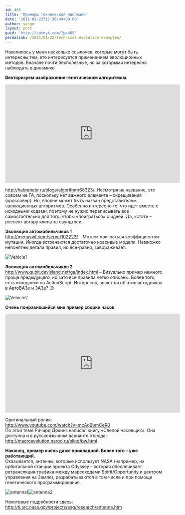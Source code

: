 ```yaml
---
id: 465
title: 'Примеры технической эволюции'
date: '2011-01-22T17:36:44+00:00'
author: serge
layout: post
guid: 'http://sotnyk.com/?p=465'
permalink: /2011/01/22/technical-evolution-examples/
---
```


Накопилось у меня несколько ссылочек, которые могут быть интересны тем, кто интересуется применением эволюционных методов. Вначале почти бесполезные, но за которыми интересно наблюдать в динамике.

**Векторизуем изображение генетическим алгоритмом.**

<iframe width="560" height="315" src="https://www.youtube.com/embed/Rnf6ervTUzc" title="YouTube video player" frameborder="0" allow="accelerometer; autoplay; clipboard-write; encrypted-media; gyroscope; picture-in-picture; web-share" allowfullscreen></iframe>

<http://habrahabr.ru/blogs/algorithm/68323/>. Несмотря на название, это совсем не ГА, поскольку нет важного элемента – скрещивания (кроссовер). Но, вполне может быть назван представителем эволюционных алгоритмов. Особенно интересно то, что идет вместе с исходными кодами, поэтому не нужно переписывать все самостоятельно для того, чтобы «поиграться» с идеей. Да, кстати – респект автору клипа за саундтрек.  
  
**Эволюция автомобильчиков 1**  
<http://megaswf.com/serve/102223/> – Можем поиграться коэффициентом мутации. Иногда встречаются достаточно красивые модели. Немножко непонятны детали правил, но все-равно, завораживает.

![](https://sotnyk.github.io/wp-content/uploads/2011/01/Vehicle1-300x176.png "Vehicle1")

**Эволюция автомобильчиков 2**  
<http://www.qubit.devisland.net/ga/index.html> – Визуально пример немного проще предыдущего, но зато все правила четко описаны. Более того, есть исходники на ActionScript. Интересно, знают ли об этих исходниках в АвтоВАЗе и ЗАЗе? 😉

![](https://sotnyk.github.io/wp-content/uploads/2011/01/Vehicle2-300x241.png "Vehicle2")

**Очень понравившийся мне пример сборки часов**  

<iframe width="560" height="315" src="https://www.youtube.com/embed/dN_6B1auRV4" title="YouTube video player" frameborder="0" allow="accelerometer; autoplay; clipboard-write; encrypted-media; gyroscope; picture-in-picture; web-share" allowfullscreen></iframe>

Оригинальный ролик:  
<http://www.youtube.com/watch?v=mcAq9bmCeR0>  
По этой теме Ричард Докинз написал книгу «Слепой часовщик». Она доступна и в русскоязычном варианте отсюда: <http://macroevolution.narod.ru/blind/bw.html>

**Наконец, пример очень даже прикладной. Более того – уже работающий.**  
Оказывается, антенны, которые использует NASA (например, на орбитальной станции проекта Odyssey – которая обеспечивает ретрансляция трафика между марсоходами Spirit/Opportunity и центром управления на Земле), разрабатываются в том числе и при помощи генетического программирования.

![](https://sotnyk.github.io/wp-content/uploads/2011/01/antenna1.jpg "antenna1")![](https://sotnyk.github.io/wp-content/uploads/2011/01/antenna2.jpg "antenna2")

Некоторые подробности здесь: <http://ti.arc.nasa.gov/projects/esg/research/antenna.htm>